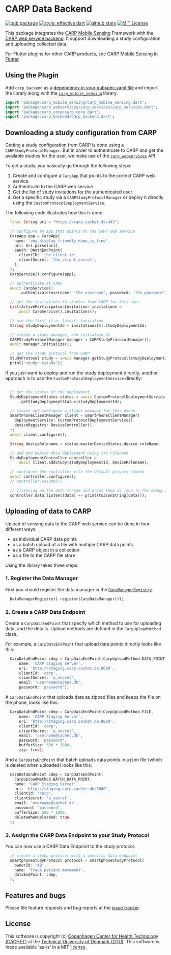 # CARP Data Backend

[![pub package](https://img.shields.io/pub/v/carp_backend.svg)](https://pub.dartlang.org/packages/carp_backend)
[![style: effective dart](https://img.shields.io/badge/style-pedandic_dart-40c4ff.svg)](https://pub.dev/packages/pedandic_dart)
[![github stars](https://img.shields.io/github/stars/cph-cachet/carp.sensing-flutter.svg?style=flat&logo=github&colorB=deeppink&label=stars)](https://github.com/cph-cachet/carp.sensing-flutter)
[![MIT License](https://img.shields.io/badge/license-MIT-purple.svg)](https://opensource.org/licenses/MIT)


This package integrates the [CARP Mobile Sensing](https://github.com/cph-cachet/carp.sensing) 
Framework with the [CARP web service backend](https://carp.cachet.dk).
It support downloading a study configuration and uploading collected data.

For Flutter plugins for other CARP products, see [CARP Mobile Sensing in Flutter](https://github.com/cph-cachet/carp.sensing-flutter/blob/master/README.md).


## Using the Plugin

Add `carp_backend` as a [dependency in your pubspec.yaml file](https://flutter.io/platform-plugins/) and import the library along with the [`carp_mobile_sensing`](https://pub.dev/packages/carp_mobile_sensing) library.

```dart
import 'package:carp_mobile_sensing/carp_mobile_sensing.dart';
import 'package:carp_webservices/carp_services/carp_services.dart';
import 'package:carp_core/carp_core.dart';
import 'package:carp_backend/carp_backend.dart';
```

## Downloading a study configuration from CARP

Getting a study configuration from CARP is done using a `CARPStudyProtocolManager`.
But in order to authenticate to CARP and get the available studies for the user, 
we make use of the [`carp_webservices`](https://pub.dev/packages/carp_webservices) API.

To get a study, you basically go through the following steps:

 1. Create and configure a `CarpApp` that points to the correct CARP web service.
 2. Authenticate to the CARP web service
 3. Get the list of study invitations for the authenticated user.
 4. Get a specific study via a `CARPStudyProtocolManager` or deploy it directly using the `CustomProtocolDeploymentService`.

The following code illustrates how this is done:

```dart
  final String uri = "https://cans.cachet.dk:443";

  // configure an app that points to the CARP web service
  CarpApp app = CarpApp(
    name: 'any_display_friendly_name_is_fine',
    uri: Uri.parse(uri),
    oauth: OAuthEndPoint(
      clientID: 'the_client_id',
      clientSecret: 'the_client_secret',
    ),
  );
  CarpService().configure(app);

  // authenticate at CARP
  await CarpService()
      .authenticate(username: 'the_username', password: 'the_password');

  // get the invitations to studies from CARP for this user
  List<ActiveParticipationInvitation> invitations =
      await CarpService().invitations();

  // use the first (i.e. latest) invitation
  String studyDeploymentId = invitations[0].studyDeploymentId;

  // create a study manager, and initialize it
  CARPStudyProtocolManager manager = CARPStudyProtocolManager();
  await manager.initialize();

  // get the study protocol from CARP
  StudyProtocol study = await manager.getStudyProtocol(studyDeploymentId);
  print('study: $study');
  ````

If you just want to deploy and run the study deployment directly, another approach is to use the `CustomProtocolDeploymentService` directly:

```dart

  // get the status of the deployment
  StudyDeploymentStatus status = await CustomProtocolDeploymentService()
      .getStudyDeploymentStatus(studyDeploymentId);

  // create and configure a client manager for this phone
  SmartPhoneClientManager client = SmartPhoneClientManager(
    deploymentService: CustomProtocolDeploymentService(),
    deviceRegistry: DeviceController(),
  );
  await client.configure();

  String deviceRolename = status.masterDeviceStatus.device.roleName;

  // add and deploy this deployment using its rolename
  StudyDeploymentController controller =
      await client.addStudy(studyDeploymentId, deviceRolename);

  // configure the controller with the default privacy schema
  await controller.configure();
  // controller.resume();

  // listening on the data stream and print them as json to the debug console
  controller.data.listen((data) => print(toJsonString(data)));

```

## Uploading of data to CARP

Upload of sensing data to the CARP web service can be done in four different ways:

* as individual CARP data points
* as a batch upload of a file with multiple CARP data points
* as a CARP object in a collection
* as a file to the CARP file store

Using the library takes three steps.

### 1. Register the Data Manager

First you should register the data manager in the [`DataManagerRegistry`](https://pub.dartlang.org/documentation/carp_core/latest/carp_core/DataManagerRegistry-class.html).

````dart
  DataManagerRegistry().register(CarpDataManager());
````

### 2. Create a CARP Data Endpoint 

Create a `CarpDataEndPoint` that specify which method to use for uploading data, and the details. 
Upload methods are defined in the `CarpUploadMethod` class.

For example, a `CarpDataEndPoint` that upload data points directly looks like this:

`````dart
  CarpDataEndPoint cdep = CarpDataEndPoint(CarpUploadMethod.DATA_POINT,
      name: 'CARP Staging Server',
      uri: 'http://staging.carp.cachet.dk:8080',
      clientId: 'carp',
      clientSecret: 'a_secret',
      email: 'username@cachet.dk',
      password: 'password');
`````

A `CarpDataEndPoint` that uploads data as zipped files and keeps the file on the phone, looks like this:

`````dart
  CarpDataEndPoint cdep = CarpDataEndPoint(CarpUploadMethod.FILE,
      name: 'CARP Staging Server',
      uri: 'http://staging.carp.cachet.dk:8080',
      clientId: 'carp',
      clientSecret: 'a_secret',
      email: 'username@cachet.dk',
      password: 'password',
      bufferSize: 500 * 1000,
      zip: true);
`````

And a `CarpDataEndPoint` that batch uploads data points in a json file (which is deleted when uploaded) looks like this:

`````dart
  CarpDataEndPoint cdep = CarpDataEndPoint(
    CarpUploadMethod.BATCH_DATA_POINT,
    name: 'CARP Staging Server',
    uri: 'http://staging.carp.cachet.dk:8080',
    clientId: 'carp',
    clientSecret: 'a_secret',
    email: 'username@cachet.dk',
    password: 'password',
    bufferSize: 500 * 1000,
    deleteWhenUploaded: true,
  );
`````

### 3. Assign the CARP Data Endpoint to your Study Protocol

You can now use a CARP Data Endpoint to the study protocol.

`````dart
  // create a study protocol with a specific data endpoint
  SmartphoneStudyProtocol protocol = SmartphoneStudyProtocol(
    ownerId: 'AB',
    name: 'Track patient movement',
    dataEndPoint: cdep,
  );
````` 

## Features and bugs

Please file feature requests and bug reports at the [issue tracker][tracker].

[tracker]: https://github.com/cph-cachet/carp.sensing/issues

## License

This software is copyright (c) [Copenhagen Center for Health Technology (CACHET)](https://www.cachet.dk/) at the [Technical University of Denmark (DTU)](https://www.dtu.dk).
This software is made available 'as-is' in a MIT [license](/LICENSE).

